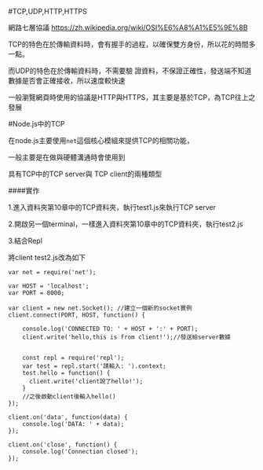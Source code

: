#TCP,UDP,HTTP,HTTPS

網路七層協議
https://zh.wikipedia.org/wiki/OSI%E6%A8%A1%E5%9E%8B

TCP的特色在於傳輸資料時，會有握手的過程，以確保雙方身份，所以花的時間多一點。

而UDP的特色在於傳輸資料時，不需要驗
證資料，不保證正確性，發送端不知道數據是否會正確接收，所以速度較快速

一般瀏覽網頁時使用的協議是HTTP與HTTPS，其主要是基於TCP，為TCP往上之發展

#Node.js中的TCP

在node.js主要使用`net`這個核心模組來提供TCP的相關功能，

一般主要是在做與硬體溝通時會使用到

具有TCP中的TCP server與 TCP client的兩種類型

####實作

1.進入資料夾第10章中的TCP資料夾，執行test1.js來執行TCP server

2.開啟另一個terminal，一樣進入資料夾第10章中的TCP資料夾，執行test2.js

3.結合Repl

將client test2.js改為如下

```
var net = require('net');

var HOST = 'localhost';
var PORT = 8000;

var client = new net.Socket(); //建立一個新的socket實例
client.connect(PORT, HOST, function() {

    console.log('CONNECTED TO: ' + HOST + ':' + PORT);
    client.write('hello,this is from client!');//發送給server數據


    const repl = require('repl');
    var test = repl.start('請輸入: ').context;
    test.hello = function() {
      client.write('client說了hello!');
    }
    //之後啟動client後輸入hello()
});

client.on('data', function(data) {
    console.log('DATA: ' + data);
});

client.on('close', function() {
    console.log('Connection closed');
});
```
